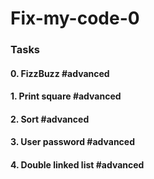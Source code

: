 # Fix-my-code-0
### Tasks
#### 0. FizzBuzz #advanced

#### 1. Print square #advanced

#### 2. Sort #advanced

#### 3. User password #advanced

#### 4. Double linked list #advanced
